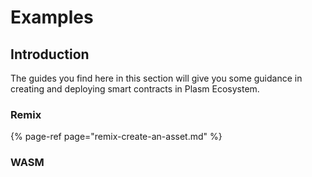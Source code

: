 # Examples

## Introduction

The guides you find here in this section will give you some guidance in creating and deploying smart contracts in Plasm Ecosystem. 

### Remix

{% page-ref page="remix-create-an-asset.md" %}



### WASM

